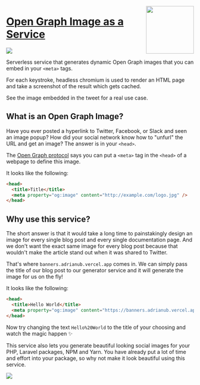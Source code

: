 <a href="https://vercel.com/new/project?template=adrian-ub/banners"><img width="128" src="https://vercel.com/button" align="right"></a>

# [Open Graph Image as a Service](https://banners.adrianub.vercel.app)

![](https://banners.adrianub.vercel.app/Make%20your%20Banners%20and%20Open%20Source%20packages%20shine,%20by%20generating%20beautiful%20social%20images..png?theme=light&amp;md=1&amp;pattern=architect&amp;author=Adrián+UB&amp;username=adrian-ub)

Serverless service that generates dynamic Open Graph images that you can embed in your `<meta>` tags.

For each keystroke, headless chromium is used to render an HTML page and take a screenshot of the result which gets cached.

See the image embedded in the tweet for a real use case.


## What is an Open Graph Image?

Have you ever posted a hyperlink to Twitter, Facebook, or Slack and seen an image popup?
How did your social network know how to "unfurl" the URL and get an image?
The answer is in your `<head>`.

The [Open Graph protocol](http://ogp.me) says you can put a `<meta>` tag in the `<head>` of a webpage to define this image.

It looks like the following:

```html
<head>
  <title>Title</title>
  <meta property="og:image" content="http://example.com/logo.jpg" />
</head>
```

## Why use this service?

The short answer is that it would take a long time to painstakingly design an image for every single blog post and every single documentation page. And we don't want the exact same image for every blog post because that wouldn't make the article stand out when it was shared to Twitter.

That's where `banners.adrianub.vercel.app` comes in. We can simply pass the title of our blog post to our generator service and it will generate the image for us on the fly!

It looks like the following:

```html
<head>
  <title>Hello World</title>
  <meta property="og:image" content="https://banners.adrianub.vercel.app/Hello%20World.png" />
</head>
```

Now try changing the text `Hello%20World` to the title of your choosing and watch the magic happen ✨

This service also lets you generate beautiful looking social images for your PHP, Laravel packages, NPM and Yarn. You have already put a lot of time and effort into your package, so why not make it look beautiful using this service.

![](https://banners.adrianub.vercel.app/My%20Package.png?type=package&theme=light&packageManager=yarn+add&packageName=%40org%2Fmy-awesome-package&description=This+is+why+it%27s+awesome&images=angular&widths=250&heights=250&images=tailwindcss&widths=250&heights=250&pattern=architect&md=1&showWatermark=1&fontSize=100px)